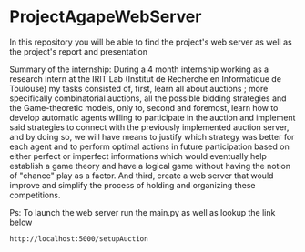 # ProjectAgapeWebServer

In this repository you will be able to find the project's web server as well as the project's report and presentation


Summary of the internship: 
During a 4 month internship working as a research intern at the IRIT Lab (Institut de Recherche en Informatique de Toulouse) my tasks consisted of, first, learn all about auctions ; more specifically combinatorial auctions, all the possible bidding strategies and the Game-theoretic models, only to, second and foremost, learn how to develop automatic agents willing to participate in the auction and implement said strategies to connect with the previously implemented auction server, and by doing so, we will have means to justify which strategy was better for each agent and to perform optimal actions in future participation based on either perfect or imperfect informations which would eventually help establish a game theory and have a logical game without having the notion of "chance" play as a factor. And third, create a web
server that would improve and simplify the process of holding and organizing these competitions.



Ps: To launch the web server run the main.py as well as lookup the link below
    
    http://localhost:5000/setupAuction
